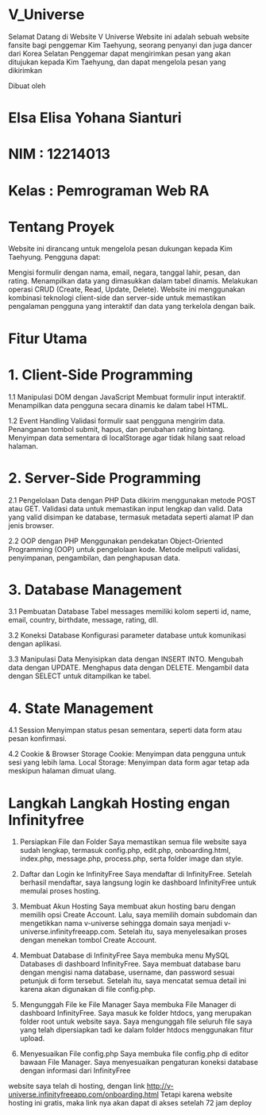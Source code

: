 # V_Universe
 
Selamat Datang di Website V Universe
Website ini adalah sebuah website fansite bagi penggemar Kim Taehyung, seorang penyanyi dan juga dancer dari Korea Selatan
Penggemar dapat mengirimkan pesan yang akan ditujukan kepada Kim Taehyung, dan dapat mengelola pesan yang dikirimkan

Dibuat oleh 
# Elsa Elisa Yohana  Sianturi
# NIM : 12214013
# Kelas : Pemrograman Web RA

   
# Tentang Proyek
Website ini dirancang untuk mengelola pesan dukungan kepada Kim Taehyung. Pengguna dapat:

Mengisi formulir dengan nama, email, negara, tanggal lahir, pesan, dan rating.
Menampilkan data yang dimasukkan dalam tabel dinamis.
Melakukan operasi CRUD (Create, Read, Update, Delete).
Website ini menggunakan kombinasi teknologi client-side dan server-side untuk memastikan pengalaman pengguna yang interaktif dan data yang terkelola dengan baik.

# Fitur Utama

# 1. Client-Side Programming
1.1 Manipulasi DOM dengan JavaScript
Membuat formulir input interaktif.
Menampilkan data pengguna secara dinamis ke dalam tabel HTML.

1.2 Event Handling
Validasi formulir saat pengguna mengirim data.
Penanganan tombol submit, hapus, dan perubahan rating bintang.
Menyimpan data sementara di localStorage agar tidak hilang saat reload halaman.

# 2. Server-Side Programming
2.1 Pengelolaan Data dengan PHP
Data dikirim menggunakan metode POST atau GET.
Validasi data untuk memastikan input lengkap dan valid.
Data yang valid disimpan ke database, termasuk metadata seperti alamat IP dan jenis browser.

2.2 OOP dengan PHP
Menggunakan pendekatan Object-Oriented Programming (OOP) untuk pengelolaan kode.
Metode meliputi validasi, penyimpanan, pengambilan, dan penghapusan data.

# 3. Database Management
3.1 Pembuatan Database
Tabel messages memiliki kolom seperti id, name, email, country, birthdate, message, rating, dll.

3.2 Koneksi Database
Konfigurasi parameter database untuk komunikasi dengan aplikasi.

3.3 Manipulasi Data
Menyisipkan data dengan INSERT INTO.
Mengubah data dengan UPDATE.
Menghapus data dengan DELETE.
Mengambil data dengan SELECT untuk ditampilkan ke tabel.

# 4. State Management
4.1 Session
Menyimpan status pesan sementara, seperti data form atau pesan konfirmasi.

4.2 Cookie & Browser Storage
Cookie: Menyimpan data pengguna untuk sesi yang lebih lama.
Local Storage: Menyimpan data form agar tetap ada meskipun halaman dimuat ulang.



# Langkah Langkah Hosting engan Infinityfree
1. Persiapkan File dan Folder
Saya memastikan semua file website saya sudah lengkap, termasuk config.php, edit.php, onboarding.html, index.php, message.php, process.php, serta folder image dan style. 

2. Daftar dan Login ke InfinityFree
Saya mendaftar di InfinityFree. Setelah berhasil mendaftar, saya langsung login ke dashboard InfinityFree untuk memulai proses hosting.

3. Membuat Akun Hosting
Saya membuat akun hosting baru dengan memilih opsi Create Account. Lalu, saya memilih domain subdomain dan mengetikkan nama v-universe sehingga domain saya menjadi v-universe.infinityfreeapp.com. Setelah itu, saya menyelesaikan proses dengan menekan tombol Create Account.

4. Membuat Database di InfinityFree
Saya membuka menu MySQL Databases di dashboard InfinityFree.
Saya membuat database baru dengan mengisi nama database, username, dan password sesuai petunjuk di form tersebut. 
Setelah itu, saya mencatat semua detail ini karena akan digunakan di file config.php.

6. Mengunggah File ke File Manager
Saya membuka File Manager di dashboard InfinityFree.
Saya masuk ke folder htdocs, yang merupakan folder root untuk website saya.
Saya mengunggah file seluruh file saya  yang telah  dipersiapkan tadi ke dalam folder htdocs menggunakan fitur upload.


7. Menyesuaikan File config.php
Saya membuka file config.php di editor bawaan File Manager.
Saya menyesuaikan pengaturan koneksi database dengan informasi dari InfinityFree 

website saya telah di hosting, dengan link http://v-universe.infinityfreeapp.com/onboarding.html
Tetapi karena website hosting ini gratis, maka link nya akan dapat di akses setelah 72 jam deploy
